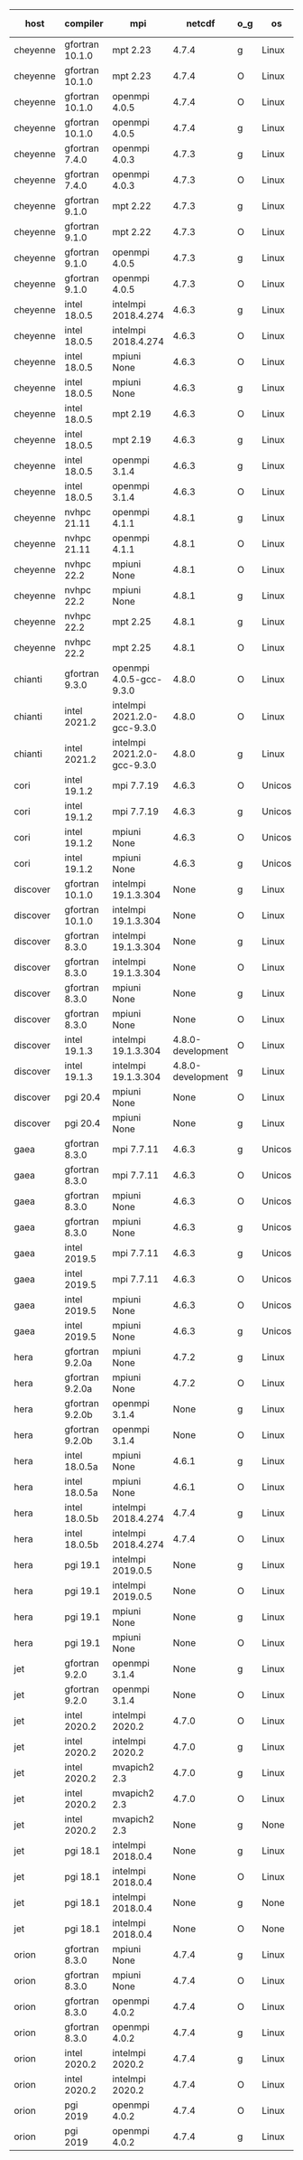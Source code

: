 

| host     | compiler                              | mpi                      | netcdf        | o_g        | os       | build       | u_pass          | u_fail          | s_pass            | s_fail            | e_pass             | e_fail             | nuopc_pass       | nuopc_fail       | artifacts link          |
|----------|---------------------------------------|--------------------------|---------------|------------|----------|-------------|-----------------|-----------------|-------------------|-------------------|--------------------|--------------------|------------------|------------------|-------------------------|
| cheyenne | gfortran 10.1.0 | mpt 2.23  | 4.7.4  | g | Linux | PASS | 13872 | 0 | 49 | 0 | 80 | 0 | 52 | 0 | <a href="https://github.com/esmf-org/esmf-test-artifacts/tree/2f04a0d060c6fc507cf1dfc5ef0c7807334c753f/develop/gfortran/10.1.0/g/mpt/2.23" target="_blank">2f04a0d</a> | 
| cheyenne | gfortran 10.1.0 | mpt 2.23  | 4.7.4  | O | Linux | PASS | 13872 | 0 | 49 | 0 | 80 | 0 | 52 | 0 | <a href="https://github.com/esmf-org/esmf-test-artifacts/tree/e147e64bb10a16bb7ab688efc6fbefe6fc4d0b8e/develop/gfortran/10.1.0/O/mpt/2.23" target="_blank">e147e64</a> | 
| cheyenne | gfortran 10.1.0 | openmpi 4.0.5  | 4.7.4  | O | Linux | PASS | 13872 | 0 | 49 | 0 | 80 | 0 | 52 | 0 | <a href="https://github.com/esmf-org/esmf-test-artifacts/tree/eea711d20c1d6c9bf346f3f078ff08285214f6df/develop/gfortran/10.1.0/O/openmpi/4.0.5" target="_blank">eea711d</a> | 
| cheyenne | gfortran 10.1.0 | openmpi 4.0.5  | 4.7.4  | g | Linux | PASS | 13872 | 0 | 49 | 0 | 80 | 0 | 51 | 1 | <a href="https://github.com/esmf-org/esmf-test-artifacts/tree/2fff1c6f7459f52d719ad0049ec83c04605a03ad/develop/gfortran/10.1.0/g/openmpi/4.0.5" target="_blank">2fff1c6</a> | 
| cheyenne | gfortran 7.4.0 | openmpi 4.0.3  | 4.7.3  | g | Linux | PASS | 13872 | 0 | 49 | 0 | 80 | 0 | 50 | 2 | <a href="https://github.com/esmf-org/esmf-test-artifacts/tree/9c01f8e18b3c536c6ffd730d2c42a496cf303bb7/develop/gfortran/7.4.0/g/openmpi/4.0.3" target="_blank">9c01f8e</a> | 
| cheyenne | gfortran 7.4.0 | openmpi 4.0.3  | 4.7.3  | O | Linux | PASS | None | None | None | None | None | None | None | None | <a href="https://github.com/esmf-org/esmf-test-artifacts/tree/bb6ab7a4b9cd01199a59deda5ac68aef7bad0c66/develop/gfortran/7.4.0/O/openmpi/4.0.3" target="_blank">bb6ab7a</a> | 
| cheyenne | gfortran 9.1.0 | mpt 2.22  | 4.7.3  | g | Linux | PASS | 13872 | 0 | 49 | 0 | 80 | 0 | 50 | 2 | <a href="https://github.com/esmf-org/esmf-test-artifacts/tree/2e264026f776063e5e32a6477fabaa820b1ae277/develop/gfortran/9.1.0/g/mpt/2.22" target="_blank">2e26402</a> | 
| cheyenne | gfortran 9.1.0 | mpt 2.22  | 4.7.3  | O | Linux | PASS | 13872 | 0 | 49 | 0 | 80 | 0 | 50 | 2 | <a href="https://github.com/esmf-org/esmf-test-artifacts/tree/9b03791c8c7ff3e3b906832da5a1e1b630a7875c/develop/gfortran/9.1.0/O/mpt/2.22" target="_blank">9b03791</a> | 
| cheyenne | gfortran 9.1.0 | openmpi 4.0.5  | 4.7.3  | g | Linux | PASS | 13872 | 0 | 49 | 0 | 80 | 0 | 50 | 2 | <a href="https://github.com/esmf-org/esmf-test-artifacts/tree/2728e8a7bb706192613c84b611d09712b09faa2d/develop/gfortran/9.1.0/g/openmpi/4.0.5" target="_blank">2728e8a</a> | 
| cheyenne | gfortran 9.1.0 | openmpi 4.0.5  | 4.7.3  | O | Linux | PASS | 13872 | 0 | 49 | 0 | 80 | 0 | 50 | 2 | <a href="https://github.com/esmf-org/esmf-test-artifacts/tree/a9cc1ca765239d099876492a8416572986fb5f42/develop/gfortran/9.1.0/O/openmpi/4.0.5" target="_blank">a9cc1ca</a> | 
| cheyenne | intel 18.0.5 | intelmpi 2018.4.274  | 4.6.3  | g | Linux | PASS | None | None | None | None | None | None | None | None | <a href="https://github.com/esmf-org/esmf-test-artifacts/tree/19bfa9dc72ec74264d35e313f0ef01c7bcdb111c/develop/intel/18.0.5/g/intelmpi/2018.4.274" target="_blank">19bfa9d</a> | 
| cheyenne | intel 18.0.5 | intelmpi 2018.4.274  | 4.6.3  | O | Linux | PASS | 13872 | 0 | 49 | 0 | 80 | 0 | 52 | 0 | <a href="https://github.com/esmf-org/esmf-test-artifacts/tree/b54378ddc3869a3e7c878e8342dfb3c3717cfdda/develop/intel/18.0.5/O/intelmpi/2018.4.274" target="_blank">b54378d</a> | 
| cheyenne | intel 18.0.5 | mpiuni None  | 4.6.3  | O | Linux | PASS | 12316 | 0 | 8 | 0 | 43 | 0 | None | None | <a href="https://github.com/esmf-org/esmf-test-artifacts/tree/eca3250bc2c230b6d485e63533940f406ebbd21e/develop/intel/18.0.5/O/mpiuni/None" target="_blank">eca3250</a> | 
| cheyenne | intel 18.0.5 | mpiuni None  | 4.6.3  | g | Linux | PASS | 12316 | 0 | 8 | 0 | 43 | 0 | None | None | <a href="https://github.com/esmf-org/esmf-test-artifacts/tree/3a588606ecd7e61782098e8f9596bae349b7f255/develop/intel/18.0.5/g/mpiuni/None" target="_blank">3a58860</a> | 
| cheyenne | intel 18.0.5 | mpt 2.19  | 4.6.3  | O | Linux | PASS | 13872 | 0 | 49 | 0 | 80 | 0 | 52 | 0 | <a href="https://github.com/esmf-org/esmf-test-artifacts/tree/22268530b6f620169b5dcd2bddc360c3d7046c91/develop/intel/18.0.5/O/mpt/2.19" target="_blank">2226853</a> | 
| cheyenne | intel 18.0.5 | mpt 2.19  | 4.6.3  | g | Linux | PASS | 13872 | 0 | 49 | 0 | 80 | 0 | 52 | 0 | <a href="https://github.com/esmf-org/esmf-test-artifacts/tree/b55f98b92e6836f6c2321819184fe27b9d099f8b/develop/intel/18.0.5/g/mpt/2.19" target="_blank">b55f98b</a> | 
| cheyenne | intel 18.0.5 | openmpi 3.1.4  | 4.6.3  | g | Linux | PASS | 13872 | 0 | 49 | 0 | 80 | 0 | 52 | 0 | <a href="https://github.com/esmf-org/esmf-test-artifacts/tree/7ac1c96e5025bc744b230adae9a1376b0fd45334/develop/intel/18.0.5/g/openmpi/3.1.4" target="_blank">7ac1c96</a> | 
| cheyenne | intel 18.0.5 | openmpi 3.1.4  | 4.6.3  | O | Linux | PASS | 13872 | 0 | 49 | 0 | 80 | 0 | 52 | 0 | <a href="https://github.com/esmf-org/esmf-test-artifacts/tree/2f80a836397591a1f4d85c015c70d1412010c231/develop/intel/18.0.5/O/openmpi/3.1.4" target="_blank">2f80a83</a> | 
| cheyenne | nvhpc 21.11 | openmpi 4.1.1  | 4.8.1  | g | Linux | PASS | None | None | None | None | None | None | None | None | <a href="https://github.com/esmf-org/esmf-test-artifacts/tree/e9884ce0bbafdc2ffd2e40394ea63cd33c795740/develop/nvhpc/21.11/g/openmpi/4.1.1" target="_blank">e9884ce</a> | 
| cheyenne | nvhpc 21.11 | openmpi 4.1.1  | 4.8.1  | O | Linux | PASS | None | None | None | None | None | None | None | None | <a href="https://github.com/esmf-org/esmf-test-artifacts/tree/f0205bde86f22bb9b14065b0f87b6c0474018f79/develop/nvhpc/21.11/O/openmpi/4.1.1" target="_blank">f0205bd</a> | 
| cheyenne | nvhpc 22.2 | mpiuni None  | 4.8.1  | O | Linux | PASS | 12314 | 2 | 8 | 0 | 43 | 0 | None | None | <a href="https://github.com/esmf-org/esmf-test-artifacts/tree/a8fe9fd1813dde92dd924357224dc81a853407c6/develop/nvhpc/22.2/O/mpiuni/None" target="_blank">a8fe9fd</a> | 
| cheyenne | nvhpc 22.2 | mpiuni None  | 4.8.1  | g | Linux | PASS | 11679 | 637 | 4 | 4 | 40 | 3 | None | None | <a href="https://github.com/esmf-org/esmf-test-artifacts/tree/b24ab0cfaf347c253c3f664b477a59268f4c670f/develop/nvhpc/22.2/g/mpiuni/None" target="_blank">b24ab0c</a> | 
| cheyenne | nvhpc 22.2 | mpt 2.25  | 4.8.1  | g | Linux | PASS | None | None | None | None | None | None | None | None | <a href="https://github.com/esmf-org/esmf-test-artifacts/tree/76438269d9e3f4c31fbf612c808b2cf696b5a6b8/develop/nvhpc/22.2/g/mpt/2.25" target="_blank">7643826</a> | 
| cheyenne | nvhpc 22.2 | mpt 2.25  | 4.8.1  | O | Linux | PASS | None | None | None | None | None | None | None | None | <a href="https://github.com/esmf-org/esmf-test-artifacts/tree/e1dfcda7cedb787b791c6896038947609aa98fcb/develop/nvhpc/22.2/O/mpt/2.25" target="_blank">e1dfcda</a> | 
| chianti | gfortran 9.3.0 | openmpi 4.0.5-gcc-9.3.0  | 4.8.0  | O | Linux | PASS | None | None | None | None | None | None | None | None | <a href="https://github.com/esmf-org/esmf-test-artifacts/tree/47096cd0a99a35480428c61155938d5155131bba/develop/gfortran/9.3.0/O/openmpi/4.0.5-gcc-9.3.0" target="_blank">47096cd</a> | 
| chianti | intel 2021.2 | intelmpi 2021.2.0-gcc-9.3.0  | 4.8.0  | O | Linux | PASS | 13872 | 0 | 49 | 0 | 80 | 0 | 52 | 0 | <a href="https://github.com/esmf-org/esmf-test-artifacts/tree/dee23e99b641cb3d622f6483eba9c687beddaa41/develop/intel/2021.2/O/intelmpi/2021.2.0-gcc-9.3.0" target="_blank">dee23e9</a> | 
| chianti | intel 2021.2 | intelmpi 2021.2.0-gcc-9.3.0  | 4.8.0  | g | Linux | PASS | 13872 | 0 | 49 | 0 | 80 | 0 | 52 | 0 | <a href="https://github.com/esmf-org/esmf-test-artifacts/tree/b253c120bbe0ebc255440f2796900e109667c666/develop/intel/2021.2/g/intelmpi/2021.2.0-gcc-9.3.0" target="_blank">b253c12</a> | 
| cori | intel 19.1.2 | mpi 7.7.19  | 4.6.3  | O | Unicos | PASS | None | None | None | None | None | None | None | None | <a href="https://github.com/esmf-org/esmf-test-artifacts/tree/c99ddd01dec7879eda7788eed630a44db3494f73/develop/intel/19.1.2/O/mpi/7.7.19" target="_blank">c99ddd0</a> | 
| cori | intel 19.1.2 | mpi 7.7.19  | 4.6.3  | g | Unicos | PASS | None | None | None | None | None | None | None | None | <a href="https://github.com/esmf-org/esmf-test-artifacts/tree/693525c125c765ff8206ba20b945a3ed512af327/develop/intel/19.1.2/g/mpi/7.7.19" target="_blank">693525c</a> | 
| cori | intel 19.1.2 | mpiuni None  | 4.6.3  | O | Unicos | PASS | None | None | None | None | None | None | None | None | <a href="https://github.com/esmf-org/esmf-test-artifacts/tree/3e3c57cd4b44e92ad6e0a1b3a999cd6d6d8bf361/develop/intel/19.1.2/O/mpiuni/None" target="_blank">3e3c57c</a> | 
| cori | intel 19.1.2 | mpiuni None  | 4.6.3  | g | Unicos | PASS | None | None | None | None | None | None | None | None | <a href="https://github.com/esmf-org/esmf-test-artifacts/tree/6722d38b7840061ad6bd28fd81c8bbeb00176e75/develop/intel/19.1.2/g/mpiuni/None" target="_blank">6722d38</a> | 
| discover | gfortran 10.1.0 | intelmpi 19.1.3.304  | None  | g | Linux | PASS | 13855 | 17 | 49 | 0 | 80 | 0 | 52 | 0 | <a href="https://github.com/esmf-org/esmf-test-artifacts/tree/3da13bb9cf6c962e25f289181ba38817700f21b8/develop/gfortran/10.1.0/g/intelmpi/19.1.3.304" target="_blank">3da13bb</a> | 
| discover | gfortran 10.1.0 | intelmpi 19.1.3.304  | None  | O | Linux | PASS | 13855 | 17 | 49 | 0 | 80 | 0 | 52 | 0 | <a href="https://github.com/esmf-org/esmf-test-artifacts/tree/29ba0eac857638374130f38124f8c92738f61fab/develop/gfortran/10.1.0/O/intelmpi/19.1.3.304" target="_blank">29ba0ea</a> | 
| discover | gfortran 8.3.0 | intelmpi 19.1.3.304  | None  | g | Linux | PASS | 13855 | 17 | 49 | 0 | 80 | 0 | 52 | 0 | <a href="https://github.com/esmf-org/esmf-test-artifacts/tree/a208b9fd070149d35caff497dde3fc20ed815074/develop/gfortran/8.3.0/g/intelmpi/19.1.3.304" target="_blank">a208b9f</a> | 
| discover | gfortran 8.3.0 | intelmpi 19.1.3.304  | None  | O | Linux | PASS | 13855 | 17 | 49 | 0 | 80 | 0 | 52 | 0 | <a href="https://github.com/esmf-org/esmf-test-artifacts/tree/58ec90bdf24e07325a3cd9b04c2cdfe269cb54f6/develop/gfortran/8.3.0/O/intelmpi/19.1.3.304" target="_blank">58ec90b</a> | 
| discover | gfortran 8.3.0 | mpiuni None  | None  | g | Linux | PASS | 12314 | 2 | 8 | 0 | 43 | 0 | None | None | <a href="https://github.com/esmf-org/esmf-test-artifacts/tree/2b790d14f2222f947e424055876b86e2be9468f0/develop/gfortran/8.3.0/g/mpiuni/None" target="_blank">2b790d1</a> | 
| discover | gfortran 8.3.0 | mpiuni None  | None  | O | Linux | PASS | 12314 | 2 | 8 | 0 | 43 | 0 | None | None | <a href="https://github.com/esmf-org/esmf-test-artifacts/tree/8707b45b967aaf41f386ec0fa126776433d7cf59/develop/gfortran/8.3.0/O/mpiuni/None" target="_blank">8707b45</a> | 
| discover | intel 19.1.3 | intelmpi 19.1.3.304  | 4.8.0-development  | O | Linux | PASS | 13872 | 0 | 49 | 0 | 80 | 0 | 52 | 0 | <a href="https://github.com/esmf-org/esmf-test-artifacts/tree/9cd38d3672daf7f51e685342f988341e3b1ae043/develop/intel/19.1.3/O/intelmpi/19.1.3.304" target="_blank">9cd38d3</a> | 
| discover | intel 19.1.3 | intelmpi 19.1.3.304  | 4.8.0-development  | g | Linux | PASS | 13872 | 0 | 49 | 0 | 80 | 0 | 52 | 0 | <a href="https://github.com/esmf-org/esmf-test-artifacts/tree/6277449df06df2e789e267afc9081142094edcad/develop/intel/19.1.3/g/intelmpi/19.1.3.304" target="_blank">6277449</a> | 
| discover | pgi 20.4 | mpiuni None  | None  | O | Linux | PASS | 11683 | 633 | None | None | None | None | None | None | <a href="https://github.com/esmf-org/esmf-test-artifacts/tree/6e01156ddceb2a8de381a5672f5469845ab8b87e/develop/pgi/20.4/O/mpiuni/None" target="_blank">6e01156</a> | 
| discover | pgi 20.4 | mpiuni None  | None  | g | Linux | PASS | 11683 | 633 | None | None | None | None | None | None | <a href="https://github.com/esmf-org/esmf-test-artifacts/tree/159b77c3a341d52537208ef2654f3ec3d0827b01/develop/pgi/20.4/g/mpiuni/None" target="_blank">159b77c</a> | 
| gaea | gfortran 8.3.0 | mpi 7.7.11  | 4.6.3  | g | Unicos | PASS | 13871 | 1 | 49 | 0 | 80 | 0 | 47 | 5 | <a href="https://github.com/esmf-org/esmf-test-artifacts/tree/e02a14ba44eb81235a34f2ec49bd6639f36c2824/develop/gfortran/8.3.0/g/mpi/7.7.11" target="_blank">e02a14b</a> | 
| gaea | gfortran 8.3.0 | mpi 7.7.11  | 4.6.3  | O | Unicos | PASS | 13871 | 1 | 49 | 0 | 80 | 0 | 47 | 5 | <a href="https://github.com/esmf-org/esmf-test-artifacts/tree/3c9a7bd5362ac2e2ffe86ec565b891c6813f53e5/develop/gfortran/8.3.0/O/mpi/7.7.11" target="_blank">3c9a7bd</a> | 
| gaea | gfortran 8.3.0 | mpiuni None  | 4.6.3  | O | Unicos | PASS | 12316 | 0 | 8 | 0 | 43 | 0 | None | None | <a href="https://github.com/esmf-org/esmf-test-artifacts/tree/b9299b7e191945684037a51524a45c7a58893571/develop/gfortran/8.3.0/O/mpiuni/None" target="_blank">b9299b7</a> | 
| gaea | gfortran 8.3.0 | mpiuni None  | 4.6.3  | g | Unicos | PASS | 12316 | 0 | 8 | 0 | 43 | 0 | None | None | <a href="https://github.com/esmf-org/esmf-test-artifacts/tree/8eee26027cd5bc4ed45120a45637e1e35ed987eb/develop/gfortran/8.3.0/g/mpiuni/None" target="_blank">8eee260</a> | 
| gaea | intel 2019.5 | mpi 7.7.11  | 4.6.3  | g | Unicos | PASS | 13857 | 15 | 49 | 0 | 80 | 0 | 47 | 5 | <a href="https://github.com/esmf-org/esmf-test-artifacts/tree/a4377d86fba98979b3df409f96c622e79df4d72e/develop/intel/2019.5/g/mpi/7.7.11" target="_blank">a4377d8</a> | 
| gaea | intel 2019.5 | mpi 7.7.11  | 4.6.3  | O | Unicos | PASS | 13857 | 15 | 49 | 0 | 80 | 0 | 47 | 5 | <a href="https://github.com/esmf-org/esmf-test-artifacts/tree/bc93920b5856f3e4306b0cc4f3922647b3eb739f/develop/intel/2019.5/O/mpi/7.7.11" target="_blank">bc93920</a> | 
| gaea | intel 2019.5 | mpiuni None  | 4.6.3  | O | Unicos | PASS | 12301 | 15 | 8 | 0 | 43 | 0 | None | None | <a href="https://github.com/esmf-org/esmf-test-artifacts/tree/fbd8a10c32319e0d7151bd473fb959eb352453d6/develop/intel/2019.5/O/mpiuni/None" target="_blank">fbd8a10</a> | 
| gaea | intel 2019.5 | mpiuni None  | 4.6.3  | g | Unicos | PASS | 12301 | 15 | 8 | 0 | 43 | 0 | None | None | <a href="https://github.com/esmf-org/esmf-test-artifacts/tree/a8d1d12ad39c08c3303ed07098cc50a022579a31/develop/intel/2019.5/g/mpiuni/None" target="_blank">a8d1d12</a> | 
| hera | gfortran 9.2.0a | mpiuni None  | 4.7.2  | g | Linux | PASS | 12316 | 0 | 8 | 0 | 43 | 0 | None | None | <a href="https://github.com/esmf-org/esmf-test-artifacts/tree/59edc7822367caa70ff70942748c7d1fca3b3add/develop/gfortran/9.2.0a/g/mpiuni/None" target="_blank">59edc78</a> | 
| hera | gfortran 9.2.0a | mpiuni None  | 4.7.2  | O | Linux | PASS | 12316 | 0 | 8 | 0 | 43 | 0 | None | None | <a href="https://github.com/esmf-org/esmf-test-artifacts/tree/8e94e95687deae4064136b582e6e64b99bc84edc/develop/gfortran/9.2.0a/O/mpiuni/None" target="_blank">8e94e95</a> | 
| hera | gfortran 9.2.0b | openmpi 3.1.4  | None  | g | Linux | PASS | 13870 | 2 | 49 | 0 | 80 | 0 | 52 | 0 | <a href="https://github.com/esmf-org/esmf-test-artifacts/tree/1e13c45f59fd5463425cf52d7e625d306baa3b7b/develop/gfortran/9.2.0b/g/openmpi/3.1.4" target="_blank">1e13c45</a> | 
| hera | gfortran 9.2.0b | openmpi 3.1.4  | None  | O | Linux | PASS | 13870 | 2 | 49 | 0 | 80 | 0 | 52 | 0 | <a href="https://github.com/esmf-org/esmf-test-artifacts/tree/e476eaede19c8852660cbb09a7fe29ea707e6c92/develop/gfortran/9.2.0b/O/openmpi/3.1.4" target="_blank">e476eae</a> | 
| hera | intel 18.0.5a | mpiuni None  | 4.6.1  | g | Linux | PASS | 12316 | 0 | 8 | 0 | 43 | 0 | None | None | <a href="https://github.com/esmf-org/esmf-test-artifacts/tree/8f24bb57548fc3058b34bd557e4cd73603c621c7/develop/intel/18.0.5a/g/mpiuni/None" target="_blank">8f24bb5</a> | 
| hera | intel 18.0.5a | mpiuni None  | 4.6.1  | O | Linux | PASS | 12316 | 0 | 8 | 0 | 43 | 0 | None | None | <a href="https://github.com/esmf-org/esmf-test-artifacts/tree/430b5ff87578f3c3b1e37b7158584f88252354bd/develop/intel/18.0.5a/O/mpiuni/None" target="_blank">430b5ff</a> | 
| hera | intel 18.0.5b | intelmpi 2018.4.274  | 4.7.4  | g | Linux | PASS | 13872 | 0 | 49 | 0 | 80 | 0 | 52 | 0 | <a href="https://github.com/esmf-org/esmf-test-artifacts/tree/f5db03c49c3ba5a97171339ab0fdb3a0ac8454c1/develop/intel/18.0.5b/g/intelmpi/2018.4.274" target="_blank">f5db03c</a> | 
| hera | intel 18.0.5b | intelmpi 2018.4.274  | 4.7.4  | O | Linux | PASS | 13872 | 0 | 49 | 0 | 80 | 0 | 52 | 0 | <a href="https://github.com/esmf-org/esmf-test-artifacts/tree/439ed842bb8b99d9a9c4e97c415c9d2ff56b8e1f/develop/intel/18.0.5b/O/intelmpi/2018.4.274" target="_blank">439ed84</a> | 
| hera | pgi 19.1 | intelmpi 2019.0.5  | None  | g | Linux | PASS | None | None | None | None | None | None | None | None | <a href="https://github.com/esmf-org/esmf-test-artifacts/tree/55e478292b60b67f37fe228e7411bfed2f2da347/develop/pgi/19.1/g/intelmpi/2019.0.5" target="_blank">55e4782</a> | 
| hera | pgi 19.1 | intelmpi 2019.0.5  | None  | O | Linux | PASS | None | None | None | None | None | None | None | None | <a href="https://github.com/esmf-org/esmf-test-artifacts/tree/1a3ebe9e5b206b8a5087eef568d06571d157661c/develop/pgi/19.1/O/intelmpi/2019.0.5" target="_blank">1a3ebe9</a> | 
| hera | pgi 19.1 | mpiuni None  | None  | g | Linux | PASS | 11683 | 633 | 4 | 4 | 40 | 3 | None | None | <a href="https://github.com/esmf-org/esmf-test-artifacts/tree/313c02f10e581d29ed4d5d427fb14ba2f3b6f479/develop/pgi/19.1/g/mpiuni/None" target="_blank">313c02f</a> | 
| hera | pgi 19.1 | mpiuni None  | None  | O | Linux | PASS | 11683 | 633 | 6 | 2 | 40 | 3 | None | None | <a href="https://github.com/esmf-org/esmf-test-artifacts/tree/df36c1d013b6a7cf11b314afd83148e13e9c50ec/develop/pgi/19.1/O/mpiuni/None" target="_blank">df36c1d</a> | 
| jet | gfortran 9.2.0 | openmpi 3.1.4  | None  | g | Linux | PASS | 13870 | 2 | 49 | 0 | 80 | 0 | 52 | 0 | <a href="https://github.com/esmf-org/esmf-test-artifacts/tree/4ed7dda90da94e09acdacde4780b38c9d3a059b3/develop/gfortran/9.2.0/g/openmpi/3.1.4" target="_blank">4ed7dda</a> | 
| jet | gfortran 9.2.0 | openmpi 3.1.4  | None  | O | Linux | PASS | 13870 | 2 | 49 | 0 | 80 | 0 | 52 | 0 | <a href="https://github.com/esmf-org/esmf-test-artifacts/tree/458e59f80b23fab70ece53cccae3cb9b46616d58/develop/gfortran/9.2.0/O/openmpi/3.1.4" target="_blank">458e59f</a> | 
| jet | intel 2020.2 | intelmpi 2020.2  | 4.7.0  | O | Linux | PASS | 13872 | 0 | 49 | 0 | 80 | 0 | 52 | 0 | <a href="https://github.com/esmf-org/esmf-test-artifacts/tree/1d2e826a31468ffec19b8b01ffe0ef6fd85fc846/develop/intel/2020.2/O/intelmpi/2020.2" target="_blank">1d2e826</a> | 
| jet | intel 2020.2 | intelmpi 2020.2  | 4.7.0  | g | Linux | PASS | 13872 | 0 | 49 | 0 | 80 | 0 | 52 | 0 | <a href="https://github.com/esmf-org/esmf-test-artifacts/tree/0aaf5aaa6daa789643e774d18caa5bfa842b9801/develop/intel/2020.2/g/intelmpi/2020.2" target="_blank">0aaf5aa</a> | 
| jet | intel 2020.2 | mvapich2 2.3  | 4.7.0  | g | Linux | FAIL | None | None | None | None | None | None | None | None | <a href="https://github.com/esmf-org/esmf-test-artifacts/tree/a6bd93ba60b076aef1f29bb5a00b5a60b2fa65c4/develop/intel/2020.2/g/mvapich2/2.3" target="_blank">a6bd93b</a> | 
| jet | intel 2020.2 | mvapich2 2.3  | 4.7.0  | O | Linux | FAIL | None | None | None | None | None | None | None | None | <a href="https://github.com/esmf-org/esmf-test-artifacts/tree/5b26d93fc258b0e2a9a99fb855c84869525911d6/develop/intel/2020.2/O/mvapich2/2.3" target="_blank">5b26d93</a> | 
| jet | intel 2020.2 | mvapich2 2.3  | None  | g | None | FAIL | None | None | None | None | None | None | None | None | <a href="https://github.com/esmf-org/esmf-test-artifacts/tree/8c675f7f17445230e335c5d3bb035b9f43d5d7cc/develop/intel/2020.2/g/mvapich2/2.3" target="_blank">8c675f7</a> | 
| jet | pgi 18.1 | intelmpi 2018.0.4  | None  | g | Linux | FAIL | None | None | None | None | None | None | None | None | <a href="https://github.com/esmf-org/esmf-test-artifacts/tree/44eeecb61a2cfb05f6e28425fe7b61e295dca6d1/develop/pgi/18.1/g/intelmpi/2018.0.4" target="_blank">44eeecb</a> | 
| jet | pgi 18.1 | intelmpi 2018.0.4  | None  | O | Linux | FAIL | None | None | None | None | None | None | None | None | <a href="https://github.com/esmf-org/esmf-test-artifacts/tree/e5c265069782a212d1aedfe2ff14244e588334cd/develop/pgi/18.1/O/intelmpi/2018.0.4" target="_blank">e5c2650</a> | 
| jet | pgi 18.1 | intelmpi 2018.0.4  | None  | g | None | FAIL | None | None | None | None | None | None | None | None | <a href="https://github.com/esmf-org/esmf-test-artifacts/tree/8ff17d28ca7e283794f31a9589abad176b0533dc/develop/pgi/18.1/g/intelmpi/2018.0.4" target="_blank">8ff17d2</a> | 
| jet | pgi 18.1 | intelmpi 2018.0.4  | None  | O | None | FAIL | None | None | None | None | None | None | None | None | <a href="https://github.com/esmf-org/esmf-test-artifacts/tree/eeef79d850234425cd8d0450249afe96f4ab6a07/develop/pgi/18.1/O/intelmpi/2018.0.4" target="_blank">eeef79d</a> | 
| orion | gfortran 8.3.0 | mpiuni None  | 4.7.4  | g | Linux | PASS | 12316 | 0 | 8 | 0 | 43 | 0 | None | None | <a href="https://github.com/esmf-org/esmf-test-artifacts/tree/bdfa80fddae2174dcdacec4bb63a247402a80ed2/develop/gfortran/8.3.0/g/mpiuni/None" target="_blank">bdfa80f</a> | 
| orion | gfortran 8.3.0 | mpiuni None  | 4.7.4  | O | Linux | PASS | 12316 | 0 | 8 | 0 | 43 | 0 | None | None | <a href="https://github.com/esmf-org/esmf-test-artifacts/tree/a33b6cd8dc63449fb88cdfc18c63fdf73154cb23/develop/gfortran/8.3.0/O/mpiuni/None" target="_blank">a33b6cd</a> | 
| orion | gfortran 8.3.0 | openmpi 4.0.2  | 4.7.4  | O | Linux | PASS | 13872 | 0 | 49 | 0 | 80 | 0 | 50 | 2 | <a href="https://github.com/esmf-org/esmf-test-artifacts/tree/f198e497a902e9b64c67af6f12c51035aa2a9db8/develop/gfortran/8.3.0/O/openmpi/4.0.2" target="_blank">f198e49</a> | 
| orion | gfortran 8.3.0 | openmpi 4.0.2  | 4.7.4  | g | Linux | PASS | 13872 | 0 | 49 | 0 | 80 | 0 | 50 | 2 | <a href="https://github.com/esmf-org/esmf-test-artifacts/tree/0e56c775e174d5027e1a5108f44f2f6a5744a883/develop/gfortran/8.3.0/g/openmpi/4.0.2" target="_blank">0e56c77</a> | 
| orion | intel 2020.2 | intelmpi 2020.2  | 4.7.4  | g | Linux | PASS | 13872 | 0 | 49 | 0 | 80 | 0 | 50 | 2 | <a href="https://github.com/esmf-org/esmf-test-artifacts/tree/d3d762911a1e1675f0ba469b4e7790dfd9e22b21/develop/intel/2020.2/g/intelmpi/2020.2" target="_blank">d3d7629</a> | 
| orion | intel 2020.2 | intelmpi 2020.2  | 4.7.4  | O | Linux | PASS | 13872 | 0 | 49 | 0 | 80 | 0 | 50 | 2 | <a href="https://github.com/esmf-org/esmf-test-artifacts/tree/501023d7b77a7ed61f83a50207d6849b5a2d4c5c/develop/intel/2020.2/O/intelmpi/2020.2" target="_blank">501023d</a> | 
| orion | pgi 2019 | openmpi 4.0.2  | 4.7.4  | O | Linux | PASS | None | None | None | None | None | None | None | None | <a href="https://github.com/esmf-org/esmf-test-artifacts/tree/a00dd6df77d926fe77611efe6ffe5adc75719edd/develop/pgi/2019/O/openmpi/4.0.2" target="_blank">a00dd6d</a> | 
| orion | pgi 2019 | openmpi 4.0.2  | 4.7.4  | g | Linux | PASS | None | None | None | None | None | None | None | None | <a href="https://github.com/esmf-org/esmf-test-artifacts/tree/e6ea0398c383a9d419440b91d0e09c673613393b/develop/pgi/2019/g/openmpi/4.0.2" target="_blank">e6ea039</a> | 
